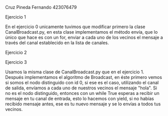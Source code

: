 Cruz Pineda Fernando 423076479



Ejercicio 1

En el ejercicio 0 unicamente tuvimos que modificar primero la clase CanalBroadcast.py, en esta clase implementamos el método envía, que lo único que hace es con un for, enviar a cada uno de los vecinos el mensaje a través del canal establecido en la lista de canales.

Ejercicio 2

Ejercicio 3

Usamos la misma clase de CanalBroadcast.py que en el ejercicio 1.
Después implementamos el algoritmo de Broadcast, en éste primero vemos si somos el nodo distinguido con id 0, si ese es el caso, utilizando el canal de salida, envíamos a cada uno de nuestros vecinos el mensaje "hola". Si no es el nodo distinguido, entonces con un while True esperas a recibir un mensaje en tu canal de entrada, esto lo hacemos con yield, si no habías recibido mensaje antes, ese es tu nuevo mensaje y se lo envías a todos tus vecinos.
